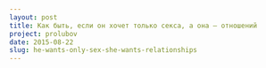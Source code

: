 ```yaml
---
layout: post
title: Как быть, если он хочет только секса, а она — отношений
project: prolubov
date: 2015-08-22
slug: he-wants-only-sex-she-wants-relationships
---
```

